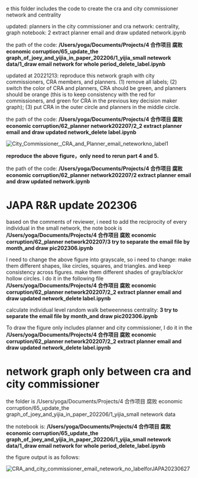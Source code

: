 e this folder includes the code to create the cra and city commissioner network and centrality

updated: planners in the city commissioner and cra network: centrality, graph notebook: 2 extract planner email and draw updated network.ipynb

the path of the code: **/Users/yoga/Documents/Projects/4 合作项目 腐败 economic corruption/65_update_the graph_of_joey_and_yijia_in_paper_202206/1_yijia_small netework data/1_draw email network for whole period_delete_label.ipynb**

updated at 20221213: reproduce this network graph with city commissioners, CRA members, and planners.  (1) remove all labels; (2) switch the color of CRA and planners, CRA should be green, and planners should be orange (this is to keep consistency with the red for commissioners, and green for CRA in the previous key decision maker graph); (3) put CRA in the outer circle and planners in the middle circle.

the path of the code:
**/Users/yoga/Documents/Projects/4 合作项目 腐败 economic corruption/62_planner network202207/2_2 extract planner email and draw updated network_delete label.ipynb**

![City_Commissioner,_CRA_and_Planner_email_neteworkno_label1](https://user-images.githubusercontent.com/58616362/207398174-eed95949-2e02-4bf7-aa1e-3936e6062f55.png)

**reproduce the above figure，only need to rerun part 4 and 5.** 

the path of the code:
**/Users/yoga/Documents/Projects/4 合作项目 腐败 economic corruption/62_planner network202207/2 extract planner email and draw updated network.ipynb**

JAPA R&R update 202306
==

based on the comments of reviewer, i need to add the reciprocity of every individual in the small network, the note book is **/Users/yoga/Documents/Projects/4 合作项目 腐败 economic corruption/62_planner network202207/3 try to separate the email file by month_and draw pic202306.ipynb**

I need to change the above figure into grayscale, so i need to change: make them different shapes, like circles, squares, and triangles. and keep consistency across figures. make them different shades of gray/black/or hollow circles.
I do it in the following file
**/Users/yoga/Documents/Projects/4 合作项目 腐败 economic corruption/62_planner network202207/2_2 extract planner email and draw updated network_delete label.ipynb**

calculate individual level random walk betweenness centrality:  **3 try to separate the email file by month_and draw pic202306.ipynb**


To draw the figure only includes planner and city commissioner, I do it in the **/Users/yoga/Documents/Projects/4 合作项目 腐败 economic corruption/62_planner network202207/2_2 extract planner email and draw updated network_delete label.ipynb**



network graph only between cra and city commissioner 
==

the folder is /Users/yoga/Documents/Projects/4 合作项目 腐败 economic corruption/65_update_the graph_of_joey_and_yijia_in_paper_202206/1_yijia_small netework data

the notebook is: **/Users/yoga/Documents/Projects/4 合作项目 腐败 economic corruption/65_update_the graph_of_joey_and_yijia_in_paper_202206/1_yijia_small netework data/1_draw email network for whole period_delete_label.ipynb**

the figure output is as follows:

![CRA_and_city_commissioner_email_netework_no_labelforJAPA20230627](https://github.com/yijiawen1203/corruption_project/assets/58616362/12eef0a6-d119-4829-80f4-cd7d098c9338)




